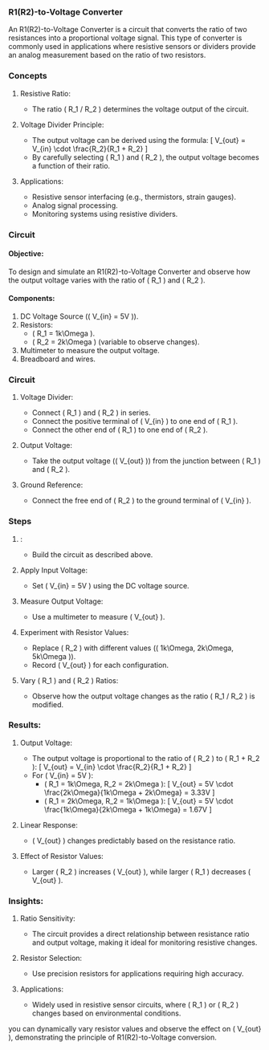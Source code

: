 ### R1(R2)-to-Voltage Converter

An R1(R2)-to-Voltage Converter is a circuit that converts the ratio of two resistances into a proportional voltage signal. This type of converter is commonly used in applications where resistive sensors or dividers provide an analog measurement based on the ratio of two resistors.

### Concepts

1. Resistive Ratio:
   - The ratio \( R_1 / R_2 \) determines the voltage output of the circuit.

2. Voltage Divider Principle:
   - The output voltage can be derived using the formula:
     \[
     V_{out} = V_{in} \cdot \frac{R_2}{R_1 + R_2}
     \]
   - By carefully selecting \( R_1 \) and \( R_2 \), the output voltage becomes a function of their ratio.

3. Applications:
   - Resistive sensor interfacing (e.g., thermistors, strain gauges).
   - Analog signal processing.
   - Monitoring systems using resistive dividers.

### Circuit

#### Objective:

To design and simulate an R1(R2)-to-Voltage Converter and observe how the output voltage varies with the ratio of \( R_1 \) and \( R_2 \).

#### Components:

1. DC Voltage Source (\( V_{in} = 5V \)).
2. Resistors:
   - \( R_1 = 1k\Omega \).
   - \( R_2 = 2k\Omega \) (variable to observe changes).
3. Multimeter to measure the output voltage.
4. Breadboard and wires.

### Circuit

1. Voltage Divider:
   - Connect \( R_1 \) and \( R_2 \) in series.
   - Connect the positive terminal of \( V_{in} \) to one end of \( R_1 \).
   - Connect the other end of \( R_1 \) to one end of \( R_2 \).

2. Output Voltage:
   - Take the output voltage (\( V_{out} \)) from the junction between \( R_1 \) and \( R_2 \).

3. Ground Reference:
   - Connect the free end of \( R_2 \) to the ground terminal of \( V_{in} \).

### Steps

1. :
   - Build the circuit as described above.

2. Apply Input Voltage:
   - Set \( V_{in} = 5V \) using the DC voltage source.

3. Measure Output Voltage:
   - Use a multimeter to measure \( V_{out} \).

4. Experiment with Resistor Values:
   - Replace \( R_2 \) with different values (\( 1k\Omega, 2k\Omega, 5k\Omega \)).
   - Record \( V_{out} \) for each configuration.

5. Vary \( R_1 \) and \( R_2 \) Ratios:
   - Observe how the output voltage changes as the ratio \( R_1 / R_2 \) is modified.

### Results:

1. Output Voltage:
   - The output voltage is proportional to the ratio of \( R_2 \) to \( R_1 + R_2 \):
     \[
     V_{out} = V_{in} \cdot \frac{R_2}{R_1 + R_2}
     \]
   - For \( V_{in} = 5V \):
     - \( R_1 = 1k\Omega, R_2 = 2k\Omega \):
       \[
       V_{out} = 5V \cdot \frac{2k\Omega}{1k\Omega + 2k\Omega} = 3.33V
       \]
     - \( R_1 = 2k\Omega, R_2 = 1k\Omega \):
       \[
       V_{out} = 5V \cdot \frac{1k\Omega}{2k\Omega + 1k\Omega} = 1.67V
       \]

2. Linear Response:
   - \( V_{out} \) changes predictably based on the resistance ratio.

3. Effect of Resistor Values:
   - Larger \( R_2 \) increases \( V_{out} \), while larger \( R_1 \) decreases \( V_{out} \).

### Insights:

1. Ratio Sensitivity:
   - The circuit provides a direct relationship between resistance ratio and output voltage, making it ideal for monitoring resistive changes.

2. Resistor Selection:
   - Use precision resistors for applications requiring high accuracy.

3. Applications:
   - Widely used in resistive sensor circuits, where \( R_1 \) or \( R_2 \) changes based on environmental conditions.

you can dynamically vary resistor values and observe the effect on \( V_{out} \), demonstrating the principle of R1(R2)-to-Voltage conversion.
